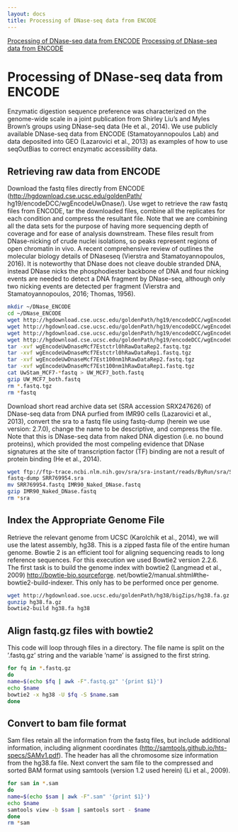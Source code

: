 ```yaml
---
layout: docs
title: Processing of DNase-seq data from ENCODE
---
```


<div id="sidebar">
<a href="#">Processing of DNase-seq data from ENCODE</a>
<a href="part2.html">Processing of DNase-seq data from ENCODE</a>
</div>


# Processing of DNase-seq data from ENCODE

Enzymatic digestion sequence preference was characterized on the genome-wide scale in a joint publication
from Shirley Liu’s and Myles Brown’s groups using DNase-seq data (He et al., 2014). We use
publicly available DNase-seq data from ENCODE (Stamatoyannopoulos Lab) and data deposited into
GEO (Lazarovici et al., 2013) as examples of how to use seqOutBias to correct enzymatic accessibility
data.

## Retrieving raw data from ENCODE
Download the fastq files directly from ENCODE (http://hgdownload.cse.ucsc.edu/goldenPath/
hg19/encodeDCC/wgEncodeUwDnase/).
Use wget to retrieve the raw fastq files from ENCODE, tar the downloaded files, combine all the
replicates for each condition and compress the resultant file. Note that we are combining all the data
sets for the purpose of having more sequencing depth of coverage and for ease of analysis downstream.
These files result from DNase-nicking of crude nuclei isolations, so peaks represent regions of open
chromatin in vivo. A recent comprehensive review of outlines the molecular biology details of DNaseseq
(Vierstra and Stamatoyannopoulos, 2016). It is noteworthy that DNase does not cleave double
stranded DNA, instead DNase nicks the phosphodiester backbone of DNA and four nicking events are
needed to detect a DNA fragment by DNase-seq, although only two nicking events are detected per
fragment (Vierstra and Stamatoyannopoulos, 2016; Thomas, 1956).

```bash
mkdir ~/DNase_ENCODE
cd ~/DNase_ENCODE
wget http://hgdownload.cse.ucsc.edu/goldenPath/hg19/encodeDCC/wgEncodeUwDnase/wgEncodeUwDnaseMcf7Est100nm1hRawDataRep1.fastq.tgz
wget http://hgdownload.cse.ucsc.edu/goldenPath/hg19/encodeDCC/wgEncodeUwDnase/wgEncodeUwDnaseMcf7Est100nm1hRawDataRep2.fastq.tgz
wget http://hgdownload.cse.ucsc.edu/goldenPath/hg19/encodeDCC/wgEncodeUwDnase/wgEncodeUwDnaseMcf7Estctrl0hRawDataRep1.fastq.tgz
wget http://hgdownload.cse.ucsc.edu/goldenPath/hg19/encodeDCC/wgEncodeUwDnase/wgEncodeUwDnaseMcf7Estctrl0hRawDataRep2.fastq.tgz
tar -xvf wgEncodeUwDnaseMcf7Estctrl0hRawDataRep2.fastq.tgz
tar -xvf wgEncodeUwDnaseMcf7Estctrl0hRawDataRep1.fastq.tgz
tar -xvf wgEncodeUwDnaseMcf7Est100nm1hRawDataRep2.fastq.tgz
tar -xvf wgEncodeUwDnaseMcf7Est100nm1hRawDataRep1.fastq.tgz
cat UwStam_MCF7-*fastq > UW_MCF7_both.fastq
gzip UW_MCF7_both.fastq
rm *.fastq.tgz
rm *fastq
```

Download short read archive data set (SRA accession SRX247626) of DNase-seq data from DNA purfied
from IMR90 cells (Lazarovici et al., 2013), convert the sra to a fastq file using fastq-dump (herein we use
version: 2.7.0), change the name to be descriptive, and compress the file. Note that this is DNase-seq
data from naked DNA digestion (i.e. no bound proteins), which provided the most compeling evidence
that DNase signatures at the site of transcription factor (TF) binding are not a result of protein binding
(He et al., 2014).

```bash
wget ftp://ftp-trace.ncbi.nlm.nih.gov/sra/sra-instant/reads/ByRun/sra/SRR/SRR769/SRR769954/SRR769954.sra
fastq-dump SRR769954.sra
mv SRR769954.fastq IMR90_Naked_DNase.fastq
gzip IMR90_Naked_DNase.fastq
rm *sra
```

## Index the Appropriate Genome File
Retrieve the relevant genome from UCSC (Karolchik et al., 2014), we will use the latest assembly, hg38.
This is a zipped fasta file of the entire human genome. Bowtie 2 is an efficient tool for aligning sequencing
reads to long reference sequences. For this execution we used Bowtie2 version 2.2.6. The first task
is to build the genome index with bowtie2 (Langmead et al., 2009) http://bowtie-bio.sourceforge.
net/bowtie2/manual.shtml#the-bowtie2-build-indexer. This only has to be performed once per
genome.
```bash
wget http://hgdownload.soe.ucsc.edu/goldenPath/hg38/bigZips/hg38.fa.gz
gunzip hg38.fa.gz
bowtie2-build hg38.fa hg38
```

## Align fastq.gz files with bowtie2
This code will loop through files in a directory. The file name is split on the ’.fastq.gz’ string and the
variable ’name’ is assigned to the first string.
```bash
for fq in *.fastq.gz
do
name=$(echo $fq | awk -F".fastq.gz" '{print $1}')
echo $name
bowtie2 -x hg38 -U $fq -S $name.sam
done
```

## Convert to bam file format
Sam files retain all the information from the fastq files, but include additional information, including
alignment coordinates (http://samtools.github.io/hts-specs/SAMv1.pdf). The header has all the
chromosome size information from the hg38.fa file.
Next convert the sam file to the compressed and sorted BAM format using samtools (version 1.2 used
herein) (Li et al., 2009).
```bash
for sam in *.sam
do
name=$(echo $sam | awk -F".sam" '{print $1}')
echo $name
samtools view -b $sam | samtools sort - $name
done
rm *sam
```